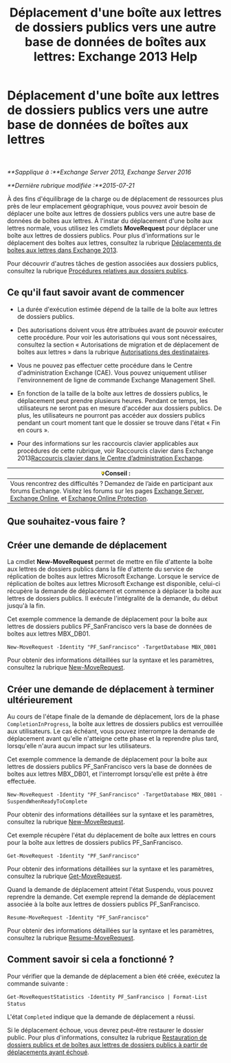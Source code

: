 ﻿---
title: "Déplacement d'une boîte aux lettres de dossiers publics vers une autre base de données de boîtes aux lettres: Exchange 2013 Help"
TOCTitle: Déplacement d'une boîte aux lettres de dossiers publics vers une autre base de données de boîtes aux lettres
ms:assetid: 67601d45-4824-4ae6-9a7e-b645ec3af4d3
ms:mtpsurl: https://technet.microsoft.com/fr-fr/library/JJ906434(v=EXCHG.150)
ms:contentKeyID: 51407192
ms.date: 04/24/2018
mtps_version: v=EXCHG.150
ms.translationtype: HT
---

# Déplacement d'une boîte aux lettres de dossiers publics vers une autre base de données de boîtes aux lettres

 

_**Sapplique à :**Exchange Server 2013, Exchange Server 2016_

_**Dernière rubrique modifiée :**2015-07-21_

À des fins d'équilibrage de la charge ou de déplacement de ressources plus près de leur emplacement géographique, vous pouvez avoir besoin de déplacer une boîte aux lettres de dossiers publics vers une autre base de données de boîtes aux lettres. À l'instar du déplacement d'une boîte aux lettres normale, vous utilisez les cmdlets **MoveRequest** pour déplacer une boîte aux lettres de dossiers publics. Pour plus d'informations sur le déplacement des boîtes aux lettres, consultez la rubrique [Déplacements de boîtes aux lettres dans Exchange 2013](mailbox-moves-in-exchange-2013-exchange-2013-help.md).

Pour découvrir d'autres tâches de gestion associées aux dossiers publics, consultez la rubrique [Procédures relatives aux dossiers publics](public-folder-procedures-exchange-2013-help.md).

## Ce qu'il faut savoir avant de commencer

  - La durée d'exécution estimée dépend de la taille de la boîte aux lettres de dossiers publics.

  - Des autorisations doivent vous être attribuées avant de pouvoir exécuter cette procédure. Pour voir les autorisations qui vous sont nécessaires, consultez la section « Autorisations de migration et de déplacement de boîtes aux lettres » dans la rubrique [Autorisations des destinataires](recipients-permissions-exchange-2013-help.md).

  - Vous ne pouvez pas effectuer cette procédure dans le Centre d'administration Exchange (CAE). Vous pouvez uniquement utiliser l'environnement de ligne de commande Exchange Management Shell.

  - En fonction de la taille de la boîte aux lettres de dossiers publics, le déplacement peut prendre plusieurs heures. Pendant ce temps, les utilisateurs ne seront pas en mesure d'accéder aux dossiers publics. De plus, les utilisateurs ne pourront pas accéder aux dossiers publics pendant un court moment tant que le dossier se trouve dans l'état « Fin en cours ».

  - Pour des informations sur les raccourcis clavier applicables aux procédures de cette rubrique, voir Raccourcis clavier dans Exchange 2013[Raccourcis clavier dans le Centre d’administration Exchange](keyboard-shortcuts-in-the-exchange-admin-center-exchange-online-protection-help.md).

<table>
<thead>
<tr class="header">
<th><img src="images/Bb125224.tip(EXCHG.150).gif" title="Conseil" alt="Conseil" />Conseil :</th>
</tr>
</thead>
<tbody>
<tr class="odd">
<td>Vous rencontrez des difficultés ? Demandez de l’aide en participant aux forums Exchange. Visitez les forums sur les pages <a href="https://go.microsoft.com/fwlink/p/?linkid=60612">Exchange Server</a>, <a href="https://go.microsoft.com/fwlink/p/?linkid=267542">Exchange Online</a>, et <a href="https://go.microsoft.com/fwlink/p/?linkid=285351">Exchange Online Protection</a>.</td>
</tr>
</tbody>
</table>


## Que souhaitez-vous faire ?

## Créer une demande de déplacement

La cmdlet **New-MoveRequest** permet de mettre en file d'attente la boîte aux lettres de dossiers publics dans la file d'attente du service de réplication de boîtes aux lettres Microsoft Exchange. Lorsque le service de réplication de boîtes aux lettres Microsoft Exchange est disponible, celui-ci récupère la demande de déplacement et commence à déplacer la boîte aux lettres de dossiers publics. Il exécute l'intégralité de la demande, du début jusqu'à la fin.

Cet exemple commence la demande de déplacement pour la boîte aux lettres de dossiers publics PF\_SanFrancisco vers la base de données de boîtes aux lettres MBX\_DB01.

    New-MoveRequest -Identity "PF_SanFrancisco" -TargetDatabase MBX_DB01

Pour obtenir des informations détaillées sur la syntaxe et les paramètres, consultez la rubrique [New-MoveRequest](https://technet.microsoft.com/fr-fr/library/dd351123\(v=exchg.150\)).

## Créer une demande de déplacement à terminer ultérieurement

Au cours de l'étape finale de la demande de déplacement, lors de la phase `CompletionInProgress`, la boîte aux lettres de dossiers publics est verrouillée aux utilisateurs. Le cas échéant, vous pouvez interrompre la demande de déplacement avant qu'elle n'atteigne cette phase et la reprendre plus tard, lorsqu'elle n'aura aucun impact sur les utilisateurs.

Cet exemple commence la demande de déplacement pour la boîte aux lettres de dossiers publics PF\_SanFrancisco vers la base de données de boîtes aux lettres MBX\_DB01, et l'interrompt lorsqu'elle est prête à être effectuée.

    New-MoveRequest -Identity "PF_SanFrancisco" -TargetDatabase MBX_DB01 -SuspendWhenReadyToComplete

Pour obtenir des informations détaillées sur la syntaxe et les paramètres, consultez la rubrique [New-MoveRequest](https://technet.microsoft.com/fr-fr/library/dd351123\(v=exchg.150\)).

Cet exemple récupère l'état du déplacement de boîte aux lettres en cours pour la boîte aux lettres de dossiers publics PF\_SanFrancisco.

    Get-MoveRequest -Identity "PF_SanFrancisco"

Pour obtenir des informations détaillées sur la syntaxe et les paramètres, consultez la rubrique [Get-MoveRequest](https://technet.microsoft.com/fr-fr/library/dd335227\(v=exchg.150\)).

Quand la demande de déplacement atteint l'état Suspendu, vous pouvez reprendre la demande. Cet exemple reprend la demande de déplacement associée à la boîte aux lettres de dossiers publics PF\_SanFrancisco.

    Resume-MoveRequest -Identity "PF_SanFrancisco"

Pour obtenir des informations détaillées sur la syntaxe et les paramètres, consultez la rubrique [Resume-MoveRequest](https://technet.microsoft.com/fr-fr/library/ee332320\(v=exchg.150\)).

## Comment savoir si cela a fonctionné ?

Pour vérifier que la demande de déplacement a bien été créée, exécutez la commande suivante :

    Get-MoveRequestStatistics -Identity PF_SanFrancisco | Format-List Status

L'état `Completed` indique que la demande de déplacement a réussi.

Si le déplacement échoue, vous devrez peut-être restaurer le dossier public. Pour plus d'informations, consultez la rubrique [Restauration de dossiers publics et de boîtes aux lettres de dossiers publics à partir de déplacements ayant échoué](restore-public-folders-and-public-folder-mailboxes-from-failed-moves-exchange-2013-help.md).

